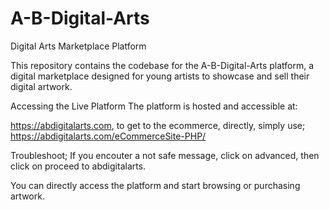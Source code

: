 # A-B-Digital-Arts
Digital Arts Marketplace Platform

This repository contains the codebase for the A-B-Digital-Arts platform, a digital marketplace designed for young artists to showcase and sell their digital artwork. 


Accessing the Live Platform
The platform is hosted and accessible at:

https://abdigitalarts.com, to get to the ecommerce, directly, simply use; https://abdigitalarts.com/eCommerceSite-PHP/ 

Troubleshoot;
If you encouter a not safe message, click on advanced, then click on proceed to abdigitalarts.


You can directly access the platform and start browsing or purchasing artwork. 

